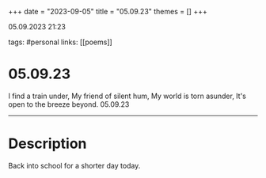 +++
date = "2023-09-05"
title = "05.09.23"
themes = []
+++

05.09.2023 21:23

tags: #personal
links: [[poems]]

# 05.09.23

I find a train under,
My friend of silent hum,
My world is torn asunder,
It's open to the breeze beyond.
05.09.23

---

# Description

Back into school for a shorter day today.